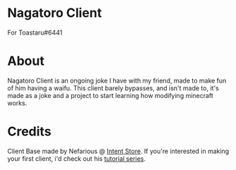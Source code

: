# Nagatoro Client

For Toastaru#6441

# About

Nagatoro Client is an ongoing joke I have with my friend, made to make fun of him having a waifu.
This client barely bypasses, and isn't made to, it's made as a joke and a project to start learning how modifying minecraft works.

# Credits

Client Base made by Nefarious @ [Intent Store](https://intent.store). If you're interested in making your first client, i'd check out his [tutorial series]().
